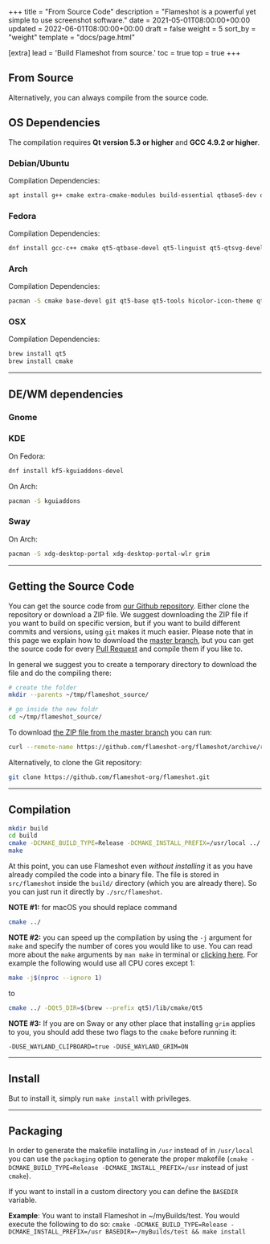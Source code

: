 +++
title = "From Source Code"
description = "Flameshot is a powerful yet simple to use screenshot software."
date = 2021-05-01T08:00:00+00:00
updated = 2022-06-01T08:00:00+00:00
draft = false
weight = 5
sort_by = "weight"
template = "docs/page.html"

[extra]
lead = 'Build Flameshot from source.'
toc = true
top = true
+++


## From Source

Alternatively, you can always compile from the source code.


## OS Dependencies

The compilation requires **Qt version 5.3 or higher** and **GCC 4.9.2 or higher**.


### Debian/Ubuntu

Compilation Dependencies:

```sh
apt install g++ cmake extra-cmake-modules build-essential qtbase5-dev qttools5-dev-tools qttools5-dev libqt5dbus5 libqt5network5 libqt5core5a libqt5widgets5 libqt5gui5 libqt5svg5-dev
```

### Fedora

Compilation Dependencies:

```sh
dnf install gcc-c++ cmake qt5-qtbase-devel qt5-linguist qt5-qtsvg-devel
```

### Arch

Compilation Dependencies:

```sh
pacman -S cmake base-devel git qt5-base qt5-tools hicolor-icon-theme qt5-svg
```

### OSX

Compilation Dependencies:

```sh
brew install qt5
brew install cmake
```

--------------------------------------------------------------------------------

## DE/WM dependencies

### Gnome

### KDE

On Fedora:

```sh
dnf install kf5-kguiaddons-devel
```

On Arch:

```sh
pacman -S kguiaddons
```

### Sway

On Arch:

```sh
pacman -S xdg-desktop-portal xdg-desktop-portal-wlr grim
```

--------------------------------------------------------------------------------

## Getting the Source Code

You can get the source code from [our Github repository](https://github.com/flameshot-org/flameshot). Either clone the repository or download a ZIP file. We suggest downloading the ZIP file if you want to build on specific version, but if you want to build different commits and versions, using `git` makes it much easier.
Please note that in this page we explain how to download the [master branch](https://github.com/flameshot-org/flameshot/tree/master), but you can get the source code for every [Pull Request](https://github.com/flameshot-org/flameshot/pulls) and compile them if you like to.

In general we suggest you to create a temporary directory to download the file and do the compiling there:

```sh
# create the folder
mkdir --parents ~/tmp/flameshot_source/

# go inside the new foldr
cd ~/tmp/flameshot_source/
```

To download [the ZIP file from the master branch](https://github.com/flameshot-org/flameshot/archive/refs/heads/master.zip) you can run:

```sh
curl --remote-name https://github.com/flameshot-org/flameshot/archive/refs/heads/master.zip
```

Alternatively, to clone the Git repository:

```sh
git clone https://github.com/flameshot-org/flameshot.git
```

--------------------------------------------------------------------------------

## Compilation

```sh
mkdir build
cd build
cmake -DCMAKE_BUILD_TYPE=Release -DCMAKE_INSTALL_PREFIX=/usr/local ../
make
```

At this point, you can use Flameshot even _without installing_ it as you have already compiled the code into a binary file.
The file is stored in `src/flameshot` inside the `build/` directory (which you are already there).
So you can just run it directly by `./src/flameshot`.

**NOTE #1:** for macOS you should replace command

```sh
cmake ../
```

**NOTE #2:** you can speed up the compilation by using the `-j` argument for `make` and specify the number of cores you would like to use.
You can read more about the `make` arguments by `man make` in terminal or [clicking here](https://linux.die.net/man/1/make).
For example the following would use all CPU cores except 1:

```sh
make -j$(nproc --ignore 1)
```

to

```sh
cmake ../ -DQt5_DIR=$(brew --prefix qt5)/lib/cmake/Qt5
```

**NOTE #3:** If you are on Sway or any other place that installing `grim` applies to you, you should add these two flags to the `cmake` before running it:

```
-DUSE_WAYLAND_CLIPBOARD=true -DUSE_WAYLAND_GRIM=ON
```


--------------------------------------------------------------------------------

## Install

But to install it, simply run `make install` with privileges.

--------------------------------------------------------------------------------

## Packaging

In order to generate the makefile installing in `/usr` instead of in `/usr/local` you can use the `packaging` option to generate the proper makefile (`cmake -DCMAKE_BUILD_TYPE=Release -DCMAKE_INSTALL_PREFIX=/usr` instead of just `cmake`).

If you want to install in a custom directory you can define the `BASEDIR` variable.

**Example**:
You want to install Flameshot in ~/myBuilds/test. You would execute the following to do so:
`cmake -DCMAKE_BUILD_TYPE=Release -DCMAKE_INSTALL_PREFIX=/usr BASEDIR=~/myBuilds/test && make install`
